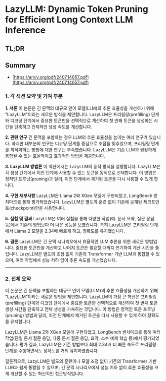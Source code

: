 # LazyLLM: Dynamic Token Pruning for Efficient Long Context LLM Inference
## TL;DR
## Summary
- [https://arxiv.org/pdf/2407.14057.pdf](https://arxiv.org/pdf/2407.14057.pdf)

### 1. 각 섹션 요약 및 기여 부분

**1. 서론**
이 논문은 긴 문맥의 대규모 언어 모델(LLM)의 추론 효율성을 개선하기 위해 "LazyLLM"이라는 새로운 방식을 제안합니다. LazyLLM은 프리필링(prefilling) 단계와 디코딩 단계에서 중요한 토큰만을 선택적으로 계산하여 첫 번째 토큰을 생성하는 시간을 단축하고 전체적인 생성 속도를 개선합니다.

**2. 관련 연구**
긴 문맥을 포함하는 경우 LLM의 추론 효율성을 높이는 여러 연구가 있습니다. 하지만 대부분의 연구는 디코딩 단계를 중심으로 초점을 맞추었으며, 프리필링 단계를 최적화하는 방법에 대한 연구는 부족했습니다. LazyLLM은 기존 LLM과 원활하게 통합될 수 있는 효율적이고 효과적인 방법을 제공합니다.

**3. LazyLLM 방법론**
이 섹션에서는 LazyLLM의 동작 방식을 설명합니다. LazyLLM은 각 생성 단계에서 이전 단계에 사용할 수 있는 토큰을 동적으로 선택합니다. 이 방법은 정적인 프루닝(pruning)과 달리, 이전 단계에서 제거된 토큰을 다시 사용할 수 있게 합니다.

**4. 구현 세부사항**
LazyLLM은 Llama 2와 XGen 모델에 구현되었고, LongBench 벤치마크를 통해 평가되었습니다. LazyLLM은 별도의 훈련 없이 기존에 공개된 체크포인트(checkpoint)만을 사용합니다.

**5. 실험 및 결과**
LazyLLM은 여러 실험을 통해 다양한 작업(예: 문서 요약, 질문 응답 등)에서 기존의 방법보다 더 나은 성능을 보였습니다. 특히 LazyLLM은 프리필링 단계에서 Llama 2 모델을 2.34배 빠르게 하고, 정확도를 유지했습니다.

**6. 결론**
LazyLLM은 긴 문맥 시나리오에서 효율적인 LLM 추론을 위한 새로운 방법입니다. 중요한 토큰만을 계산하고 나머지 토큰은 필요할 때까지 연기하여 계산 시간을 줄입니다. LazyLLM은 별도의 조정 없이 기존의 Transformer 기반 LLM과 통합할 수 있으며, 여러 작업에서 성능 저하 없이 추론 속도를 개선했습니다.

---

### 2. 전체 요약

이 논문은 긴 문맥을 포함하는 대규모 언어 모델(LLM)의 추론 효율성을 개선하기 위해 "LazyLLM"이라는 새로운 방법을 제안합니다. LazyLLM의 가장 큰 혁신은 프리필링(prefilling) 단계와 디코딩 단계에서 중요한 토큰만 선택적으로 계산하여 첫 번째 토큰 생성 시간을 단축하고 전체 생성을 가속하는 것입니다. 이 방법은 정적인 토큰 프루닝(pruning) 방법과 달리, 이전 단계에서 제거된 토큰을 다시 사용할 수 있게 하여 정확도를 유지합니다.

LazyLLM은 Llama 2와 XGen 모델에 구현되었고, LongBench 벤치마크를 통해 여러 작업(단일 문서 질문 응답, 다중 문서 질문 응답, 요약, 소수 예제 학습 등)에서 평가되었습니다. 평가 결과, LazyLLM은 기존 방법보다 최대 2.34배 더 빠른 속도로 프리필링 단계를 수행하면서도 정확도를 거의 유지하였습니다. 

결론적으로, LazyLLM은 별도의 훈련이나 모델 조정 없이 기존의 Transformer 기반 LLM과 쉽게 통합될 수 있으며, 긴 문맥 시나리오에서 성능 저하 없이 추론 효율성을 크게 개선할 수 있는 혁신적인 접근방식입니다.